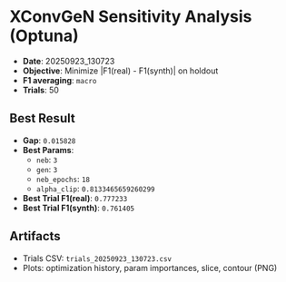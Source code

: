 # XConvGeN Sensitivity Analysis (Optuna)

- **Date**: 20250923_130723
- **Objective**: Minimize |F1(real) - F1(synth)| on holdout
- **F1 averaging**: `macro`
- **Trials**: 50

## Best Result
- **Gap**: `0.015828`
- **Best Params**:
  - `neb`: `3`
  - `gen`: `3`
  - `neb_epochs`: `18`
  - `alpha_clip`: `0.8133465659260299`
- **Best Trial F1(real)**: `0.777233`
- **Best Trial F1(synth)**: `0.761405`

## Artifacts
- Trials CSV: `trials_20250923_130723.csv`
- Plots: optimization history, param importances, slice, contour (PNG)
